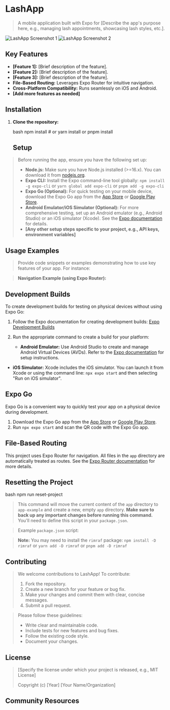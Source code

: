 # LashApp

> A mobile application built with Expo for [Describe the app's purpose here, e.g., managing lash appointments, showcasing lash styles, etc.].

![LashApp Screenshot 1](url_to_screenshot_1.png)
![LashApp Screenshot 2](url_to_screenshot_2.png)
<!-- Replace with actual screenshots of your app -->

## Key Features

-   **[Feature 1]:** [Brief description of the feature].
-   **[Feature 2]:** [Brief description of the feature].
-   **[Feature 3]:** [Brief description of the feature].
-   **File-Based Routing:** Leverages Expo Router for intuitive navigation.
-   **Cross-Platform Compatibility:** Runs seamlessly on iOS and Android.
-   **[Add more features as needed]**

## Installation

1.  **Clone the repository:**

    bash
    npm install  # or yarn install or pnpm install
    ## Setup

> Before running the app, ensure you have the following set up:
>
> -   **Node.js:** Make sure you have Node.js installed (>=16.x).  You can download it from [nodejs.org](https://nodejs.org/).
> -   **Expo CLI:** Install the Expo command-line tool globally: `npm install -g expo-cli` or `yarn global add expo-cli` or `pnpm add -g expo-cli`
> -   **Expo Go (Optional):** For quick testing on your mobile device, download the Expo Go app from the [App Store](https://apps.apple.com/app/expo-go/id982107779) or [Google Play Store](https://play.google.com/store/apps/details?id=host.exp.exponent&hl=en).
> -   **Android Emulator/iOS Simulator (Optional):** For more comprehensive testing, set up an Android emulator (e.g., Android Studio) or an iOS simulator (Xcode).  See the [Expo documentation](https://docs.expo.dev/workflow/android-studio-emulator/) for details.
> -   **[Any other setup steps specific to your project, e.g., API keys, environment variables]**

## Usage Examples

> Provide code snippets or examples demonstrating how to use key features of your app. For instance:



> **Navigation Example (using Expo Router):**



## Development Builds

To create development builds for testing on physical devices without using Expo Go:

1.  Follow the Expo documentation for creating development builds: [Expo Development Builds](https://docs.expo.dev/develop/development-builds/introduction/)
2.  Run the appropriate command to create a build for your platform:

    -   **Android Emulator:**  Use Android Studio to create and manage Android Virtual Devices (AVDs).  Refer to the [Expo documentation](https://docs.expo.dev/workflow/android-studio-emulator/) for setup instructions.
-   **iOS Simulator:** Xcode includes the iOS simulator.  You can launch it from Xcode or using the command line: `npx expo start` and then selecting "Run on iOS simulator".

## Expo Go

Expo Go is a convenient way to quickly test your app on a physical device during development.

1.  Download the Expo Go app from the [App Store](https://apps.apple.com/app/expo-go/id982107779) or [Google Play Store](https://play.google.com/store/apps/details?id=host.exp.exponent&hl=en).
2.  Run `npx expo start` and scan the QR code with the Expo Go app.

## File-Based Routing

This project uses Expo Router for navigation.  All files in the `app` directory are automatically treated as routes.  See the [Expo Router documentation](https://docs.expo.dev/router/introduction) for more details.

## Resetting the Project

bash
npm run reset-project
> This command will move the current content of the `app` directory to `app-example` and create a new, empty `app` directory.  **Make sure to back up any important changes before running this command.** You'll need to define this script in your `package.json`.

> Example `package.json` script:

> **Note:** You may need to install the `rimraf` package: `npm install -D rimraf` or `yarn add -D rimraf` or `pnpm add -D rimraf`

## Contributing

> We welcome contributions to LashApp! To contribute:
>
> 1.  Fork the repository.
> 2.  Create a new branch for your feature or bug fix.
> 3.  Make your changes and commit them with clear, concise messages.
> 4.  Submit a pull request.

> Please follow these guidelines:
>
> -   Write clear and maintainable code.
> -   Include tests for new features and bug fixes.
> -   Follow the existing code style.
> -   Document your changes.

## License

> [Specify the license under which your project is released, e.g., MIT License]
>
> Copyright (c) [Year] [Your Name/Organization]

## Community Resources
